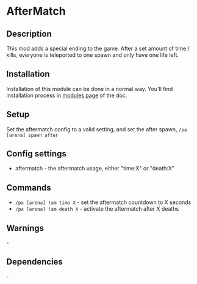# AfterMatch
## Description

This mod adds a special ending to the game. After a set amount of time / kills, everyone is teleported to one spawn and only have one life left.
## Installation

Installation of this module can be done in a normal way. You'll find installation process in [modules page](../modules.md#installing-modules) of the doc.
## Setup

Set the aftermatch config to a valid setting, and set the after spawn, `/pa [arena] spawn after`
## Config settings

- aftermatch \- the aftermatch usage, either "time:X" or "death:X" 

## Commands

- `/pa [arena] !am time X` \- set the aftermatch countdown to X seconds
- `/pa [arena] !am death X` \- activate the aftermatch after X deaths 

## Warnings

\-
## Dependencies

\-
